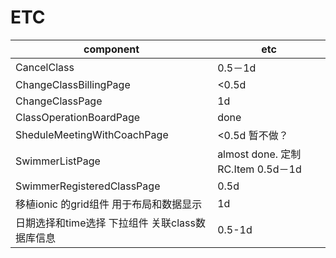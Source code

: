 ETC
======


component|	etc
---------|----
CancelClass| 0.5－1d
ChangeClassBillingPage | <0.5d
ChangeClassPage|  1d
ClassOperationBoardPage|  done
SheduleMeetingWithCoachPage|  <0.5d  暂不做？
SwimmerListPage|  almost done.  定制RC.Item  0.5d－1d
SwimmerRegisteredClassPage|   0.5d
移植ionic 的grid组件 用于布局和数据显示|  1d
日期选择和time选择 下拉组件 关联class数据库信息|0.5-1d

